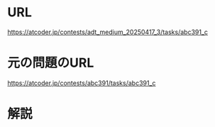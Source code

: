 # URL
https://atcoder.jp/contests/adt_medium_20250417_3/tasks/abc391_c

# 元の問題のURL
https://atcoder.jp/contests/abc391/tasks/abc391_c

# 解説